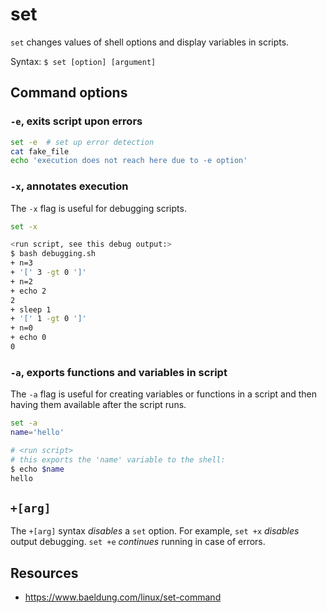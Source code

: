 # set

`set` changes values of shell options and display variables in scripts.

Syntax: `$ set [option] [argument]`

## Command options

### `-e`, exits script upon errors
```bash
set -e  # set up error detection
cat fake_file
echo 'execution does not reach here due to -e option'
```

### `-x`, annotates execution
The `-x` flag is useful for debugging scripts.

```bash
set -x

<run script, see this debug output:>
$ bash debugging.sh
+ n=3
+ '[' 3 -gt 0 ']'
+ n=2
+ echo 2
2
+ sleep 1
+ '[' 1 -gt 0 ']'
+ n=0
+ echo 0
0
```

### `-a`, exports functions and variables in script
The `-a` flag is useful for creating variables or functions in a script and then having them available after the script runs.

```bash
set -a
name='hello'

# <run script>
# this exports the 'name' variable to the shell:
$ echo $name
hello
```

## `+[arg]`
The `+[arg]` syntax *disables* a `set` option. For example, `set +x` *disables* output debugging. `set +e` *continues* running in case of errors.

## Resources
- https://www.baeldung.com/linux/set-command
